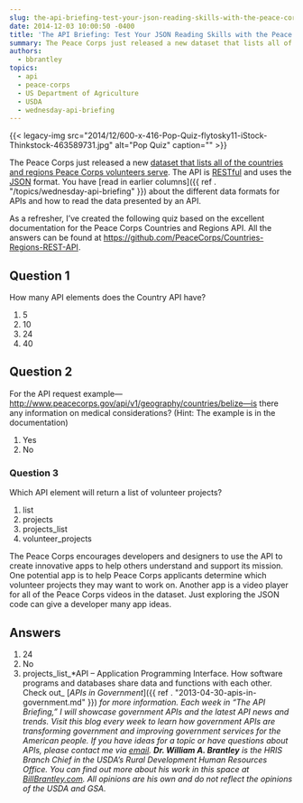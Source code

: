 ```yaml
---
slug: the-api-briefing-test-your-json-reading-skills-with-the-peace-corps-countries-and-regions-api
date: 2014-12-03 10:00:50 -0400
title: 'The API Briefing: Test Your JSON Reading Skills with the Peace Corps Countries and Regions API'
summary: The Peace Corps just released a new dataset that lists all of the countries and regions Peace Corps volunteers serve. The API is RESTful and uses the JSON format. You have read in earlier columns about the different data formats for APIs and how to read the data presented by an API. As a refresher,
authors:
  - bbrantley
topics:
  - api
  - peace-corps
  - US Department of Agriculture
  - USDA
  - wednesday-api-briefing
---
```


{{< legacy-img src="2014/12/600-x-416-Pop-Quiz-flytosky11-iStock-Thinkstock-463589731.jpg" alt="Pop Quiz" caption="" >}} 

The Peace Corps just released a new <a href="https://github.com/PeaceCorps/Countries-Regions-REST-API" target="_blank">dataset that lists all of the countries and regions Peace Corps volunteers serve</a>. The API is <a href="http://en.wikipedia.org/wiki/Representational_state_transfer" target="_blank">RESTful</a> and uses the <a href="http://en.wikipedia.org/wiki/JSON" target="_blank">JSON</a> format. You have [read in earlier columns]({{ ref . "/topics/wednesday-api-briefing" }}) about the different data formats for APIs and how to read the data presented by an API.

As a refresher, I’ve created the following quiz based on the excellent documentation for the Peace Corps Countries and Regions API. All the answers can be found at <a href="https://github.com/PeaceCorps/Countries-Regions-REST-API" target="_blank">https://github.com/PeaceCorps/Countries-Regions-REST-API</a>.

## Question 1

How many API elements does the Country API have?

  1. 5
  2. 10
  3. 24
  4. 40

## Question 2

For the API request example—http://www.peacecorps.gov/api/v1/geography/countries/belize—is there any information on medical considerations? (Hint: The example is in the documentation)

  1. Yes
  2. No

### Question 3

Which API element will return a list of volunteer projects?

  1. list
  2. projects
  3. projects_list
  4. volunteer_projects

The Peace Corps encourages developers and designers to use the API to create innovative apps to help others understand and support its mission. One potential app is to help Peace Corps applicants determine which volunteer projects they may want to work on. Another app is a video player for all of the Peace Corps videos in the dataset. Just exploring the JSON code can give a developer many app ideas.

 

## **Answers**

  1. 24
  2. No
  3. projects_list_*API – Application Programming Interface. How software programs and databases share data and functions with each other. Check out_ [_APIs in Government_]({{ ref . "2013-04-30-apis-in-government.md" }}) _for more information._
_Each week in “The API Briefing,” I will showcase government APIs and the latest API news and trends. Visit this blog every week to learn how government APIs are transforming government and improving government services for the American people. If you have ideas for a topic or have questions about APIs, please contact me via_ [_email_](mailto:Bill.Brantley@wdc.usda.gov)_._
_**Dr. William A. Brantley** is the HRIS Branch Chief in the USDA’s Rural Development Human Resources Office. You can find out more about his work in this space at_ [_BillBrantley.com_](http://billbrantley.com/)_. All opinions are his own and do not reflect the opinions of the USDA and GSA._

<div class="copyIcon copy0">
</div>

<div class="pasteIcon paste0">
</div>

<div class="notifyIcon">
</div>